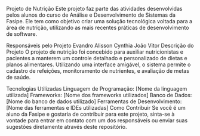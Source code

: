 Projeto de Nutrição
Este projeto faz parte das atividades desenvolvidas pelos alunos do curso de Análise e Desenvolvimento de Sistemas da Fasipe. Ele tem como objetivo criar uma solução tecnológica voltada para a área de nutrição, utilizando as mais recentes práticas de desenvolvimento de software.

Responsáveis pelo Projeto
Evandro
Alisson
Cynthia
João Vitor
Descrição do Projeto
O projeto de nutrição foi concebido para auxiliar nutricionistas e pacientes a manterem um controle detalhado e personalizado de dietas e planos alimentares. Utilizando uma interface amigável, o sistema permite o cadastro de refeições, monitoramento de nutrientes, e avaliação de metas de saúde.

Tecnologias Utilizadas
Linguagem de Programação: [Nome da linguagem utilizada]
Frameworks: [Nome dos frameworks utilizados]
Banco de Dados: [Nome do banco de dados utilizado]
Ferramentas de Desenvolvimento: [Nome das ferramentas e IDEs utilizadas]
Como Contribuir
Se você é um aluno da Fasipe e gostaria de contribuir para este projeto, sinta-se à vontade para entrar em contato com um dos responsáveis ou enviar suas sugestões diretamente através deste repositório.

